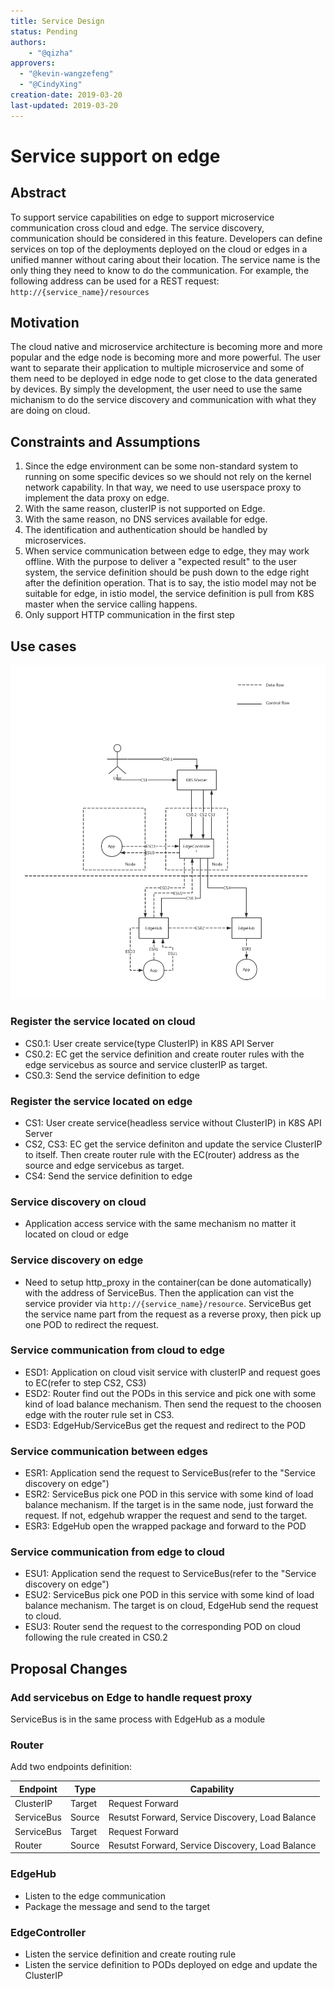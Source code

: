 ```yaml
---
title: Service Design
status: Pending
authors:
    - "@qizha"
approvers:
  - "@kevin-wangzefeng"
  - "@CindyXing"
creation-date: 2019-03-20
last-updated: 2019-03-20
---
```


# Service support on edge

## Abstract
To support service capabilities on edge to support microservice communication cross cloud and edge.
The service discovery, communication should be considered in this feature.
Developers can define services on top of the deployments deployed on the cloud or edges in a unified manner without caring about their location. The service name is the only thing they need to know to do the communication. For example, the following address can be used for a REST  request:
`http://{service_name}/resources`

## Motivation
The cloud native and microservice architecture is becoming more and more popular and the edge node is becoming more and more powerful. The user want to separate their application to multiple microservice and some of them need to be deployed in edge node to get close to the data generated by devices. By simply the development, the user need to use the same michanism to do the service discovery and communication with what they are doing on cloud.

## Constraints and Assumptions
1. Since the edge environment can be some non-standard system to running on some specific devices so we should not rely on the kernel network capability. In that way, we need to use userspace proxy to implement the data proxy on edge.
2. With the same reason, clusterIP is not supported on Edge.
3. With the same reason, no DNS services available for edge.
4. The identification and authentication should be handled by microservices.
5. When service communication between edge to edge, they may work offline. With the purpose to deliver a "expected result" to the user system, the service definition should be push down to the edge right after the definition operation. That is to say, the istio model may not be suitable for edge, in istio model, the service definition is pull from K8S master when the service calling happens.
6. Only support HTTP communication in the first step

## Use cases
<img src="../images/proposals/service-design.png">

### Register the service located on cloud
* CS0.1: User create service(type ClusterIP) in K8S API Server
* CS0.2: EC get the service definition and create router rules with the edge servicebus as source and service clusterIP as target.
* CS0.3: Send the service definition to edge

### Register the service located on edge
* CS1: User create service(headless service without ClusterIP) in K8S API Server
* CS2, CS3: EC get the service definiton and update the service ClusterIP to itself. Then create router rule with the EC(router) address as the source and edge servicebus as target.
* CS4: Send the service definition to edge

### Service discovery on cloud
* Application access service with the same mechanism no matter it located on cloud or edge

### Service discovery on edge
* Need to setup http_proxy in the container(can be done automatically) with the address of ServiceBus. Then the application can vist the service provider via `http://{service_name}/resource`. ServiceBus get the service name part from the request as a reverse proxy, then pick up one POD to redirect the request.

### Service communication from cloud to edge
* ESD1: Application on cloud visit service with clusterIP and request goes to EC(refer to step CS2, CS3)
* ESD2: Router find out the PODs in this service and pick one with some kind of load balance mechanism. Then send the request to the choosen edge with the router rule set in CS3.
* ESD3: EdgeHub/ServiceBus get the request and redirect to the POD

### Service communication between edges
* ESR1: Application send the request to ServiceBus(refer to the "Service discovery on edge")
* ESR2: ServiceBus pick one POD in this service with some kind of load balance mechanism. If the target is in the same node, just forward the request. If not, edgehub wrapper the request and send to the target.
* ESR3: EdgeHub open the wrapped package and forward to the POD

### Service communication from edge to cloud
* ESU1: Application send the request to ServiceBus(refer to the "Service discovery on edge")
* ESU2: ServiceBus pick one POD in this service with some kind of load balance mechanism. The target is on cloud, EdgeHub send the request to cloud.
* ESU3: Router send the request to the corresponding POD on cloud following the rule created in CS0.2

## Proposal Changes
### Add servicebus on Edge to handle request proxy
ServiceBus is in the same process with EdgeHub as a module

### Router
Add two endpoints definition:

|Endpoint|Type|Capability|
|---|---|---|
|ClusterIP|Target|Request Forward|
|ServiceBus|Source|Resutst Forward, Service Discovery, Load Balance|
|ServiceBus|Target|Request Forward|
|Router|Source|Resutst Forward, Service Discovery, Load Balance|

### EdgeHub
* Listen to the edge communication
* Package the message and send to the target

### EdgeController
* Listen the service definition and create routing rule
* Listen the service definition to PODs deployed on edge and update the ClusterIP